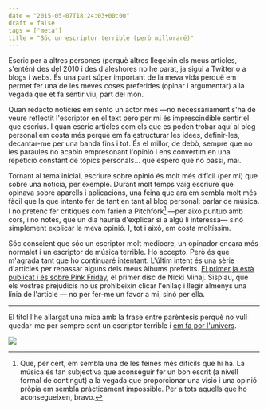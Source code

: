 ```yaml
---
date = "2015-05-07T18:24:03+00:00"
draft = false
tags = ["meta"]
title = "Sóc un escriptor terrible (però milloraré)"
---
```

Escric per a altres persones (perquè altres llegeixin els meus articles, s'entén) des del 2010 i des d'aleshores no he parat, ja sigui a Twitter o a blogs i webs. És una part súper important de la meva vida perquè em permet fer una de les meves coses preferides (opinar i argumentar) a la vegada que et fa sentir viu, part del món. 

<!-- more -->

Quan redacto notícies em sento un actor més —no necessàriament s'ha de veure reflectit l'escriptor en el text però per mi és imprescindible sentir el que escrius. I quan escric articles com els que es poden trobar aquí al blog personal em costa més perquè em fa estructurar les idees, definir-les, decantar-me per una banda fins i tot. És el millor, de debò, sempre que no les paraules no acabin empresonant l'opinió i ens convertim en una repetició constant de tòpics personals... que espero que no passi, mai.

Tornant al tema inicial, escriure sobre opinió és molt més difícil (per mi) que sobre una notícia, per exemple. Durant molt temps vaig escriure què opinava sobre aparells i aplicacions, una feina que ara em sembla molt més fàcil que la que intento fer de tant en tant al blog personal: parlar de música. I no pretenc fer crítiques com farien a Pitchfork[^1] —per això puntuo amb cors, i no notes, que un dia hauria d'explicar si a algú li interessa— sinó simplement explicar la meva opinió. I, tot i això, em costa moltíssim. 

Sóc conscient que sóc un escriptor molt mediocre, un opinador encara més normalet i un escriptor de música terrible. Ho accepto. Però és que m'agrada tant que ho continuaré intentant. L'últim intent és una sèrie d'articles per repassar alguns dels meus àlbums preferits.  [El primer ja està publicat i és sobre Pink Friday](http://enricllonch.com/post/118220862149/pink-friday), el primer disc de Nicki Minaj. Sisplau, que els vostres prejudicis no us prohibeixin clicar l'enllaç i llegir almenys una línia de l'article — no per fer-me un favor a mi, sinó per ella.

***

El títol l'he allargat una mica amb la frase entre parèntesis perquè no vull quedar-me per sempre sent un escriptor terrible i [em fa por l'univers](http://en.wikipedia.org/wiki/Law_of_attraction_%28New_Thought%29).

[^1]: Que, per cert, em sembla una de les feines més difícils que hi ha. La música és tan subjectiva que aconseguir fer un bon escrit (a nivell formal de contingut) a la vegada que proporcionar una visió i una opinió pròpia em sembla pràcticament impossible. Per a tots aquells que ho aconsegueixen, bravo.

<img id="splashFade" src="http://i.imgur.com/r2Kz8Jr.jpg"/>